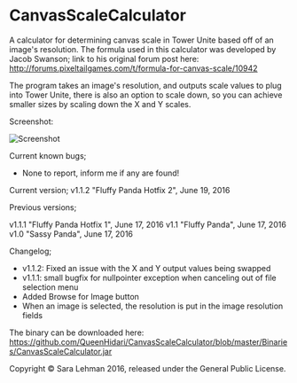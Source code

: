 # CanvasScaleCalculator
A calculator for determining canvas scale in Tower Unite based off of an image's resolution. The formula used in this calculator was developed by Jacob Swanson; link to his original forum post here:
http://forums.pixeltailgames.com/t/formula-for-canvas-scale/10942

The program takes an image's resolution, and outputs scale values to plug into Tower Unite, there is also an option to scale down, so you can achieve smaller sizes by scaling down the X and Y scales.

Screenshot:

![Screenshot](http://forums.pixeltailgames.com/uploads/default/original/2X/f/f8f1c625a786a229d2963d38ae97ac7f87b5a5b1.PNG)

Current known bugs;

 * None to report, inform me if any are found!

Current version;
  v1.1.2 "Fluffy Panda Hotfix 2", June 19, 2016
  

Previous versions;

  v1.1.1 "Fluffy Panda Hotfix 1", June 17, 2016
  v1.1 "Fluffy Panda", June 17, 2016
  v1.0 "Sassy Panda", June 17, 2016


Changelog;
 * v1.1.2: Fixed an issue with the X and Y output values being swapped
 * v1.1.1: small bugfix for nullpointer exception when canceling out of file selection menu
 * Added Browse for Image button
 * When an image is selected, the resolution is put in the image resolution fields

The binary can be downloaded here:
https://github.com/QueenHidari/CanvasScaleCalculator/blob/master/Binaries/CanvasScaleCalculator.jar

Copyright © Sara Lehman 2016, released under the General Public License.
